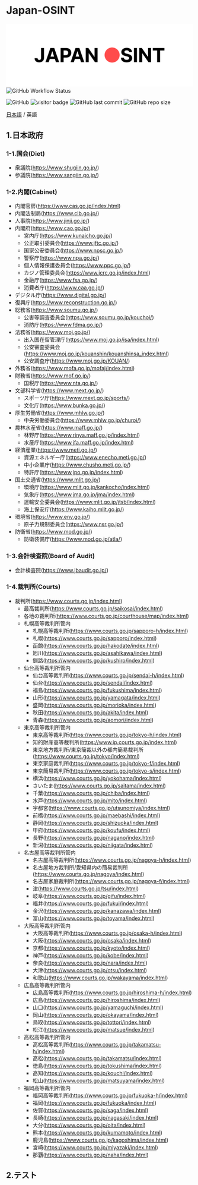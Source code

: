# Japan-OSINT

![japan-osint.png](japan-osint.png)
![GitHub Workflow Status](https://img.shields.io/github/workflow/status/Coordinate-Cat/Japan-OSINT/TOC%20Generator?color=bright&label=TOC%20Generator)

![GitHub](https://img.shields.io/github/license/Coordinate-Cat/Japan-OSINT?color=bright)
![visitor badge](https://visitor-badge.glitch.me/badge?page_id=Coordinate-Cat.Japan-OSINT&right_color=brightgreen)
![GitHub last commit](https://img.shields.io/github/last-commit/Coordinate-Cat/Japan-OSINT)
![GitHub repo size](https://img.shields.io/github/repo-size/Coordinate-Cat/Japan-OSINT?color=brightgreen)

[日本語](https://github.com/Coordinate-Cat/Japan-OSINT/blob/main/README.md) / 英語

<!-- START doctoc -->
<!-- END doctoc -->

## 1.日本政府
### 1-1.国会(Diet)
- 衆議院(https://www.shugiin.go.jp/)
- 参議院(https://www.sangiin.go.jp/)

### 1-2.内閣(Cabinet)
  <!-- | 組織 1   | 組織 2           | Link                                                   |
  | :--------- | :----------------- | :----------------------------------------------------- |
  | 内閣官房   |                    | https://www.cas.go.jp/index.html                       |
  | 内閣法制局 |                    | https://www.clb.go.jp/                                 |
  | 人事院     |                    | https://www.jinji.go.jp/                               |
  | 内閣府     |                    | https://www.cao.go.jp/                                 |
  |            | 宮内庁             | https://www.kunaicho.go.jp/                            |
  |            | 公正取引委員会     | https://www.jftc.go.jp/                                |
  |            | 国家公安委員会     | https://www.npsc.go.jp/                                |
  |            | 警察庁             | https://www.npa.go.jp/                                 |
  |            | 個人情報保護委員会 | https://www.ppc.go.jp/                                 |
  |            | カジノ管理委員会   | https://www.jcrc.go.jp/index.html                      |
  |            | 金融庁             | https://www.fsa.go.jp/                                 |
  |            | 消費者庁           | https://www.caa.go.jp/                                 |
  | デジタル庁 |                    | https://www.digital.go.jp/                             |
  | 復興庁     |                    | https://www.reconstruction.go.jp/                      |
  | 総務省     |                    | https://www.soumu.go.jp/                               |
  |            | 公害等調査委員会   | https://www.soumu.go.jp/kouchoi/                       |
  |            | 消防庁             | https://www.fdma.go.jp/                                |
  | 法務省     |                    | https://www.moj.go.jp/                                 |
  |            | 出入国在留管理庁   | https://www.moj.go.jp/isa/index.html                   |
  |            | 公安審査委員会     | https://www.moj.go.jp/kouanshin/kouanshinsa_index.html |
  |            | 公安調査庁         | https://www.moj.go.jp/KOUAN/                           |
  | 外務省     |                    | https://www.mofa.go.jp/mofaj/index.html                |
  | 財務省     |                    | https://www.mof.go.jp/                                 |
  |            | 国税庁             | https://www.nta.go.jp/                                 |
  | 文部科学省 |                    | https://www.mext.go.jp/                                |
  |            | スポーツ庁         | https://www.mext.go.jp/sports/                         |
  |            | 文化庁             | https://www.bunka.go.jp/                               |
  | 厚生労働省 |                    | https://www.mhlw.go.jp/                                |
  |            | 中央労働委員会     | https://www.mhlw.go.jp/churoi/                         |
  | 農林水産省 |                    | https://www.maff.go.jp/                                |
  |            | 林野庁             | https://www.rinya.maff.go.jp/index.html                |
  |            | 水産庁             | https://www.jfa.maff.go.jp/index.html                  |
  | 経済産業   |                    | https://www.meti.go.jp/                                |
  |            | 資源エネルギー庁   | https://www.enecho.meti.go.jp/                         |
  |            | 中小企業庁         | https://www.chusho.meti.go.jp/                         |
  |            | 特許庁             | https://www.jpo.go.jp/index.html                       |
  | 国土交通省 |                    | https://www.mlit.go.jp/                                |
  |            | 環境庁             | https://www.mlit.go.jp/kankocho/index.html             |
  |            | 気象庁             | https://www.jma.go.jp/jma/index.html                   |
  |            | 運輸安全委員会     | https://www.mlit.go.jp/jtsb/index.html                 |
  |            | 海上保安庁         | https://www.kaiho.mlit.go.jp/                          |
  | 環境省     |                    | https://www.env.go.jp/                                 |
  |            | 原子力規制委員会   | https://www.nsr.go.jp/                                 |
  | 防衛省     |                    | https://www.mod.go.jp/                                 |
  |            | 防衛装備庁         | https://www.mod.go.jp/atla/                            | -->

- 内閣官房(https://www.cas.go.jp/index.html)
- 内閣法制局(https://www.clb.go.jp/)
- 人事院(https://www.jinji.go.jp/)
- 内閣府(https://www.cao.go.jp/)
  - 宮内庁(https://www.kunaicho.go.jp/)
  - 公正取引委員会(https://www.jftc.go.jp/)
  - 国家公安委員会(https://www.npsc.go.jp/)
  - 警察庁(https://www.npa.go.jp/)
  - 個人情報保護委員会(https://www.ppc.go.jp/)
  - カジノ管理委員会(https://www.jcrc.go.jp/index.html)
  - 金融庁(https://www.fsa.go.jp/)
  - 消費者庁(https://www.caa.go.jp/)
- デジタル庁(https://www.digital.go.jp/)
- 復興庁(https://www.reconstruction.go.jp/)
- 総務省(https://www.soumu.go.jp/)
  - 公害等調査委員会(https://www.soumu.go.jp/kouchoi/)
  - 消防庁(https://www.fdma.go.jp/)
- 法務省(https://www.moj.go.jp/)
  - 出入国在留管理庁(https://www.moj.go.jp/isa/index.html)
  - 公安審査委員会(https://www.moj.go.jp/kouanshin/kouanshinsa_index.html)
  - 公安調査庁(https://www.moj.go.jp/KOUAN/)
- 外務省(https://www.mofa.go.jp/mofaj/index.html)
- 財務省(https://www.mof.go.jp/)
  - 国税庁(https://www.nta.go.jp/)
- 文部科学省(https://www.mext.go.jp/)
  - スポーツ庁(https://www.mext.go.jp/sports/)
  - 文化庁(https://www.bunka.go.jp/)
- 厚生労働省(https://www.mhlw.go.jp/)
  - 中央労働委員会(https://www.mhlw.go.jp/churoi/)
- 農林水産省(https://www.maff.go.jp/)
  - 林野庁(https://www.rinya.maff.go.jp/index.html)
  - 水産庁(https://www.jfa.maff.go.jp/index.html)
- 経済産業(https://www.meti.go.jp/)
  - 資源エネルギー庁(https://www.enecho.meti.go.jp/)
  - 中小企業庁(https://www.chusho.meti.go.jp/)
  - 特許庁(https://www.jpo.go.jp/index.html)
- 国土交通省(https://www.mlit.go.jp/)
  - 環境庁(https://www.mlit.go.jp/kankocho/index.html)
  - 気象庁(https://www.jma.go.jp/jma/index.html)
  - 運輸安全委員会(https://www.mlit.go.jp/jtsb/index.html)
  - 海上保安庁(https://www.kaiho.mlit.go.jp/)
- 環境省(https://www.env.go.jp/)
  - 原子力規制委員会(https://www.nsr.go.jp/)
- 防衛省(https://www.mod.go.jp/)
  - 防衛装備庁(https://www.mod.go.jp/atla/)

### 1-3.会計検査院(Board of Audit)
- 会計検査院(https://www.jbaudit.go.jp/)

### 1-4.裁判所(Courts)
- 裁判所(https://www.courts.go.jp/index.html)
  - 最高裁判所(https://www.courts.go.jp/saikosai/index.html)
  - 各地の裁判所(https://www.courts.go.jp/courthouse/map/index.html)
  - 札幌高等裁判所管内
    - 札幌高等裁判所(https://www.courts.go.jp/sapporo-h/index.html)
    - 札幌(https://www.courts.go.jp/sapporo/index.html)
    - 函館(https://www.courts.go.jp/hakodate/index.html)
    - 旭川(https://www.courts.go.jp/asahikawa/index.html)
    - 釧路(https://www.courts.go.jp/kushiro/index.html)
  - 仙台高等裁判所管内
    - 仙台高等裁判所(https://www.courts.go.jp/sendai-h/index.html)
    - 仙台(https://www.courts.go.jp/sendai/index.html)
    - 福島(https://www.courts.go.jp/fukushima/index.html)
    - 山形(https://www.courts.go.jp/yamagata/index.html)
    - 盛岡(https://www.courts.go.jp/morioka/index.html)
    - 秋田(https://www.courts.go.jp/akita/index.html)
    - 青森(https://www.courts.go.jp/aomori/index.html)
  - 東京高等裁判所管内
    - 東京高等裁判所(https://www.courts.go.jp/tokyo-h/index.html)
    - 知的財産高等裁判所(https://www.ip.courts.go.jp/index.html)
    - 東京地方裁判所/東京簡裁以外の都内簡易裁判所(https://www.courts.go.jp/tokyo/index.html)
    - 東京家庭裁判所(https://www.courts.go.jp/tokyo-f/index.html)
    - 東京簡易裁判所(https://www.courts.go.jp/tokyo-s/index.html)
    - 横浜(https://www.courts.go.jp/yokohama/index.html)
    - さいたま(https://www.courts.go.jp/saitama/index.html)
    - 千葉(https://www.courts.go.jp/chiba/index.html)
    - 水戸(https://www.courts.go.jp/mito/index.html)
    - 宇都宮(https://www.courts.go.jp/utsunomiya/index.html)
    - 前橋(https://www.courts.go.jp/maebashi/index.html)
    - 静岡(https://www.courts.go.jp/shizuoka/index.html)
    - 甲府(https://www.courts.go.jp/koufu/index.html)
    - 長野(https://www.courts.go.jp/nagano/index.html)
    - 新潟(https://www.courts.go.jp/niigata/index.html)
  - 名古屋高等裁判所管内
    - 名古屋高等裁判所(https://www.courts.go.jp/nagoya-h/index.html)
    - 名古屋地方裁判所/愛知県内の簡易裁判所(https://www.courts.go.jp/nagoya/index.html)
    - 名古屋家庭裁判所(https://www.courts.go.jp/nagoya-f/index.html)
    - 津(https://www.courts.go.jp/tsu/index.html)
    - 岐阜(https://www.courts.go.jp/gifu/index.html)
    - 福井(https://www.courts.go.jp/fukui/index.html)
    - 金沢(https://www.courts.go.jp/kanazawa/index.html)
    - 富山(https://www.courts.go.jp/toyama/index.html)
  - 大阪高等裁判所管内
    - 大阪高等裁判所(https://www.courts.go.jp/osaka-h/index.html)
    - 大阪(https://www.courts.go.jp/osaka/index.html)
    - 京都(https://www.courts.go.jp/kyoto/index.html)
    - 神戸(https://www.courts.go.jp/kobe/index.html)
    - 奈良(https://www.courts.go.jp/nara/index.html)
    - 大津(https://www.courts.go.jp/otsu/index.html)
    - 和歌山(https://www.courts.go.jp/wakayama/index.html)
  - 広島高等裁判所管内
    - 広島高等裁判所(https://www.courts.go.jp/hiroshima-h/index.html)
    - 広島(https://www.courts.go.jp/hiroshima/index.html)
    - 山口(https://www.courts.go.jp/yamaguchi/index.html)
    - 岡山(https://www.courts.go.jp/okayama/index.html)
    - 鳥取(https://www.courts.go.jp/tottori/index.html)
    - 松江(https://www.courts.go.jp/matsue/index.html)
  - 高松高等裁判所管内
    - 高松高等裁判所(https://www.courts.go.jp/takamatsu-h/index.html)
    - 高松(https://www.courts.go.jp/takamatsu/index.html)
    - 徳島(https://www.courts.go.jp/tokushima/index.html)
    - 高知(https://www.courts.go.jp/kouchi/index.html)
    - 松山(https://www.courts.go.jp/matsuyama/index.html)
  - 福岡高等裁判所管内
    - 福岡高等裁判所(https://www.courts.go.jp/fukuoka-h/index.html)
    - 福岡(https://www.courts.go.jp/fukuoka/index.html)
    - 佐賀(https://www.courts.go.jp/saga/index.html)
    - 長崎(https://www.courts.go.jp/nagasaki/index.html)
    - 大分(https://www.courts.go.jp/oita/index.html)
    - 熊本(https://www.courts.go.jp/kumamoto/index.html)
    - 鹿児島(https://www.courts.go.jp/kagoshima/index.html)
    - 宮崎(https://www.courts.go.jp/miyazaki/index.html)
    - 那覇(https://www.courts.go.jp/naha/index.html)

## 2.テスト
